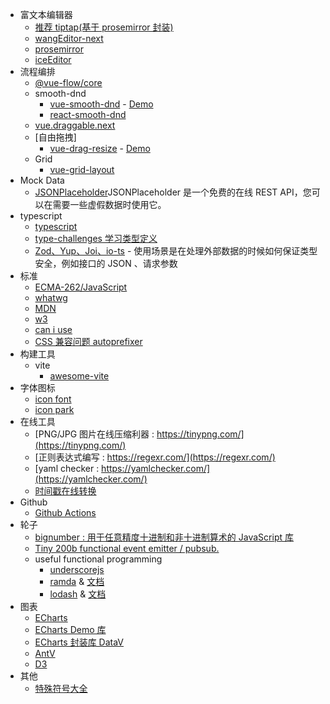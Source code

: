 - 富文本编辑器
  - [推荐 tiptap(基于 prosemirror 封装)](https://tiptap.dev/docs)
  - [wangEditor-next](https://github.com/cycleccc/wangEditor-next)
  - [prosemirror](https://prosemirror.net/)
  - [iceEditor](https://iceui.cn/iceEditor/index)
- 流程编排
  - [@vue-flow/core](https://vueflow.dev/)
  - smooth-dnd
    - [vue-smooth-dnd](https://github.com/kutlugsahin/vue-smooth-dnd?tab=readme-ov-file) - [Demo](https://kutlugsahin.github.io/vue-smooth-dnd/#/cards)
    - [react-smooth-dnd](https://github.com/kutlugsahin/react-smooth-dnd)
  - [vue.draggable.next](https://github.com/SortableJS/vue.draggable.next/tree/master)
  - [自由拖拽]
    - [vue-drag-resize](https://github.com/kirillmurashov/vue-drag-resize) - [Demo](https://kirillmurashov.com/vue-drag-resize/)
  - Grid
    - [vue-grid-layout](https://github.com/jbaysolutions/vue-grid-layout)
- Mock Data
  - [JSONPlaceholder](https://jsonplaceholder.typicode.com/)JSONPlaceholder 是一个免费的在线 REST API，您可以在需要一些虚假数据时使用它。
- typescript
  - [typescript](https://www.typescriptlang.org/play/)
  - [type-challenges 学习类型定义](https://github.com/type-challenges/type-challenges)
  - [Zod、Yup、Joi、io-ts](https://zod.dev/) - 使用场景是在处理外部数据的时候如何保证类型安全，例如接口的 JSON 、请求参数
- 标准
  - [ECMA-262/JavaScript](https://ecma-international.org/publications-and-standards/standards/ecma-262/)
  - [whatwg](https://whatwg.org/)
  - [MDN](https://developer.mozilla.org/zh-CN/)
  - [w3](https://www.w3.org/)
  - [can i use](https://caniuse.com/)
  - [CSS 兼容问题 autoprefixer](https://autoprefixer.github.io/)
- 构建工具
  - vite
    - [awesome-vite](https://github.com/vitejs/awesome-vite)
- 字体图标
  - [icon font](https://www.iconfont.cn/)
  - [icon park](https://iconpark.oceanengine.com/home)
- 在线工具
  - [PNG/JPG 图片在线压缩利器 : https://tinypng.com/](https://tinypng.com/)
  - [正则表达式编写 : https://regexr.com/](https://regexr.com/)
  - [yaml checker : https://yamlchecker.com/](https://yamlchecker.com/)
  - [时间戳在线转换](https://tool.lu/timestamp/)
- Github
  - [Github Actions](https://github.com/marketplace?type=actions)
- 轮子
  - [bignumber : 用于任意精度十进制和非十进制算术的 JavaScript 库](https://github.com/MikeMcl/bignumber.js)
  - [Tiny 200b functional event emitter / pubsub.](https://github.com/developit/mitt)
  - useful functional programming
    - [underscorejs](https://underscorejs.org/)
    - [ramda](https://github.com/ramda/ramda) & [文档](https://ramdajs.com/docs/#concat)
    - [lodash](https://github.com/lodash/lodash) & [文档](https://lodash.com/docs)
- 图表
  - [ECharts](https://echarts.apache.org/zh/index.html)
  - [ECharts Demo 库](https://www.isqqw.com/)
  - [ECharts 封装库 DataV](http://datav.jiaminghi.com/)
  - [AntV](https://antv.antgroup.com/zh)
  - [D3](https://d3js.org/)
- 其他
  - [特殊符号大全](https://www.tsfhdq.cn/mfzj/3491.html)
